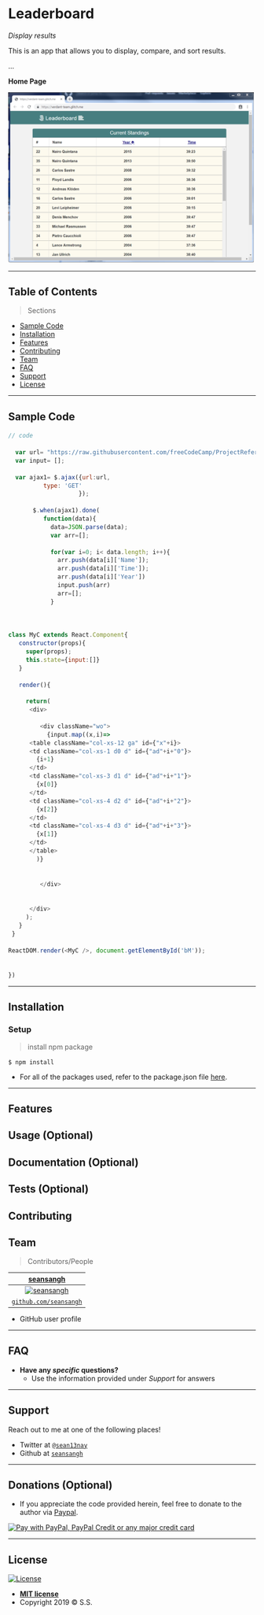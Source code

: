 # Leaderboard

*Display results*

This is an app that allows you to display, compare, and sort results.


...

**Home Page**

<img src="/Leaderboard.PNG" title="home page" alt="home page" width="500px">


---


## Table of Contents 

> Sections
- [Sample Code](#Sample_Code)
- [Installation](#installation)
- [Features](#features)
- [Contributing](#contributing)
- [Team](#team)
- [FAQ](#faq)
- [Support](#support)
- [License](#license)


---

## Sample Code

```javascript
// code

  var url= "https://raw.githubusercontent.com/freeCodeCamp/ProjectReferenceData/master/cyclist-data.json";
  var input= [];
  
  var ajax1= $.ajax({url:url,
          type: 'GET'
                    }); 
          
       $.when(ajax1).done(  
          function(data){ 
            data=JSON.parse(data); 
            var arr=[];
            
            for(var i=0; i< data.length; i++){
              arr.push(data[i]['Name']);
              arr.push(data[i]['Time']);
              arr.push(data[i]['Year'])
              input.push(arr)
              arr=[];
            }
            
   

class MyC extends React.Component{
   constructor(props){
     super(props);
     this.state={input:[]}
   }
   
   render(){

     return(
      <div>
         
         <div className="wo">
           {input.map((x,i)=>
      <table className="col-xs-12 ga" id={"x"+i}>
      <td className="col-xs-1 d0 d" id={"ad"+i+"0"}>
        {i+1}
      </td>
      <td className="col-xs-3 d1 d" id={"ad"+i+"1"}>
        {x[0]}
      </td>
      <td className="col-xs-4 d2 d" id={"ad"+i+"2"}>
        {x[2]}
      </td>
      <td className="col-xs-4 d3 d" id={"ad"+i+"3"}>
        {x[1]}
      </td>
      </table>
        )}      
           
           
         </div>

      
      </div>
     );
   }
 }

ReactDOM.render(<MyC />, document.getElementById('bM'));
            
            
})

```

---

## Installation


### Setup


>  install npm package

```shell
$ npm install
```

- For all of the packages used, refer to the package.json file [here](/package.json).

---

## Features
## Usage (Optional)
## Documentation (Optional)
## Tests (Optional)
## Contributing
## Team

> Contributors/People

| [**seansangh**](https://github.com/seansangh) |
| :---: |
| [![seansangh](https://avatars0.githubusercontent.com/u/45724640?v=3&s=200)](https://github.com/seansangh)    |
| [`github.com/seansangh`](https://github.com/seansangh) | 

-  GitHub user profile

---

## FAQ

- **Have any *specific* questions?**
    - Use the information provided under *Support* for answers

---

## Support

Reach out to me at one of the following places!

- Twitter at [`@sean13nay`](https://twitter.com/sean13nay?lang=en)
- Github at [`seansangh`](https://github.com/seansangh)

---

## Donations (Optional)

- If you appreciate the code provided herein, feel free to donate to the author via [Paypal](https://www.paypal.com/cgi-bin/webscr?cmd=_s-xclick&hosted_button_id=4VED5H2K8Z4TU&source=url).

[<img src="https://www.paypalobjects.com/webstatic/en_US/i/buttons/cc-badges-ppppcmcvdam.png" alt="Pay with PayPal, PayPal Credit or any major credit card" />](https://www.paypal.com/cgi-bin/webscr?cmd=_s-xclick&hosted_button_id=4VED5H2K8Z4TU&source=url)

---

## License

[![License](http://img.shields.io/:license-mit-blue.svg?style=flat-square)](http://badges.mit-license.org)

- **[MIT license](http://opensource.org/licenses/mit-license.php)**
- Copyright 2019 © <a>S.S.</a>
